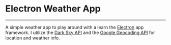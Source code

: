 # Electron Weather App
---
A simple weather app to play around with a learn the [Electron](http://electron.atom.io/) app framework. I utilize the [Dark Sky API](https://darksky.net/dev/) and the [Google Geocoding API](https://developers.google.com/maps/documentation/geocoding/start) for location and weather info.